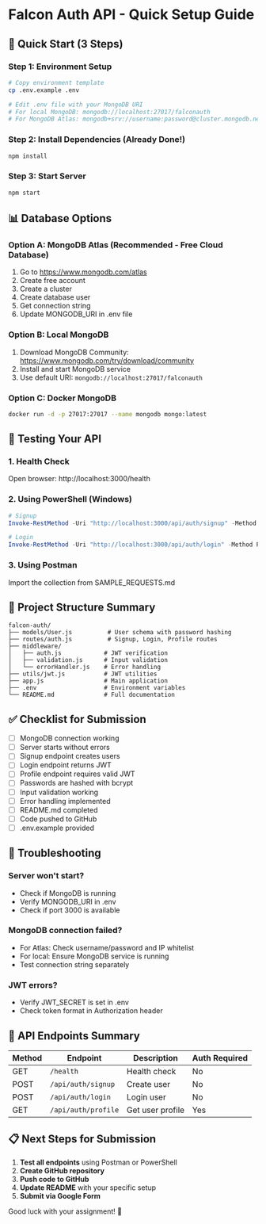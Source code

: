 # Falcon Auth API - Quick Setup Guide

## 🚀 Quick Start (3 Steps)

### Step 1: Environment Setup

```bash
# Copy environment template
cp .env.example .env

# Edit .env file with your MongoDB URI
# For local MongoDB: mongodb://localhost:27017/falconauth
# For MongoDB Atlas: mongodb+srv://username:password@cluster.mongodb.net/falconauth
```

### Step 2: Install Dependencies (Already Done!)

```bash
npm install
```

### Step 3: Start Server

```bash
npm start
```

## 📊 Database Options

### Option A: MongoDB Atlas (Recommended - Free Cloud Database)

1. Go to https://www.mongodb.com/atlas
2. Create free account
3. Create a cluster
4. Create database user
5. Get connection string
6. Update MONGODB_URI in .env file

### Option B: Local MongoDB

1. Download MongoDB Community: https://www.mongodb.com/try/download/community
2. Install and start MongoDB service
3. Use default URI: `mongodb://localhost:27017/falconauth`

### Option C: Docker MongoDB

```bash
docker run -d -p 27017:27017 --name mongodb mongo:latest
```

## 🧪 Testing Your API

### 1. Health Check

Open browser: http://localhost:3000/health

### 2. Using PowerShell (Windows)

```powershell
# Signup
Invoke-RestMethod -Uri "http://localhost:3000/api/auth/signup" -Method POST -ContentType "application/json" -Body '{"name":"John Doe","email":"john@example.com","password":"Password123"}'

# Login
Invoke-RestMethod -Uri "http://localhost:3000/api/auth/login" -Method POST -ContentType "application/json" -Body '{"email":"john@example.com","password":"Password123"}'
```

### 3. Using Postman

Import the collection from SAMPLE_REQUESTS.md

## 📁 Project Structure Summary

```
falcon-auth/
├── models/User.js          # User schema with password hashing
├── routes/auth.js          # Signup, Login, Profile routes
├── middleware/
│   ├── auth.js            # JWT verification
│   ├── validation.js      # Input validation
│   └── errorHandler.js    # Error handling
├── utils/jwt.js           # JWT utilities
├── app.js                 # Main application
├── .env                   # Environment variables
└── README.md              # Full documentation
```

## ✅ Checklist for Submission

- [ ] MongoDB connection working
- [ ] Server starts without errors
- [ ] Signup endpoint creates users
- [ ] Login endpoint returns JWT
- [ ] Profile endpoint requires valid JWT
- [ ] Passwords are hashed with bcrypt
- [ ] Input validation working
- [ ] Error handling implemented
- [ ] README.md completed
- [ ] Code pushed to GitHub
- [ ] .env.example provided

## 🔧 Troubleshooting

### Server won't start?

- Check if MongoDB is running
- Verify MONGODB_URI in .env
- Check if port 3000 is available

### MongoDB connection failed?

- For Atlas: Check username/password and IP whitelist
- For local: Ensure MongoDB service is running
- Test connection string separately

### JWT errors?

- Verify JWT_SECRET is set in .env
- Check token format in Authorization header

## 🎯 API Endpoints Summary

| Method | Endpoint            | Description      | Auth Required |
| ------ | ------------------- | ---------------- | ------------- |
| GET    | `/health`           | Health check     | No            |
| POST   | `/api/auth/signup`  | Create user      | No            |
| POST   | `/api/auth/login`   | Login user       | No            |
| GET    | `/api/auth/profile` | Get user profile | Yes           |

## 📋 Next Steps for Submission

1. **Test all endpoints** using Postman or PowerShell
2. **Create GitHub repository**
3. **Push code to GitHub**
4. **Update README** with your specific setup
5. **Submit via Google Form**

Good luck with your assignment! 🎉
